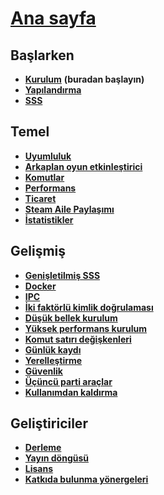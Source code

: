 # **[Ana sayfa](https://github.com/JustArchiNET/ArchiSteamFarm/wiki/Home)**

## Başlarken

* **[Kurulum](https://github.com/JustArchiNET/ArchiSteamFarm/wiki/Setting-up)** **(buradan başlayın)**
* **[Yapılandırma](https://github.com/JustArchiNET/ArchiSteamFarm/wiki/Configuration)**
* **[SSS](https://github.com/JustArchiNET/ArchiSteamFarm/wiki/FAQ)**

## Temel

* **[Uyumluluk](https://github.com/JustArchiNET/ArchiSteamFarm/wiki/Compatibility)**
* **[Arkaplan oyun etkinleştirici](https://github.com/JustArchiNET/ArchiSteamFarm/wiki/Background-games-redeemer)**
* **[Komutlar](https://github.com/JustArchiNET/ArchiSteamFarm/wiki/Commands)**
* **[Performans](https://github.com/JustArchiNET/ArchiSteamFarm/wiki/Performance)**
* **[Ticaret](https://github.com/JustArchiNET/ArchiSteamFarm/wiki/Trading)**
* **[Steam Aile Paylaşımı](https://github.com/JustArchiNET/ArchiSteamFarm/wiki/Steam-Family-Sharing)**
* **[İstatistikler](https://github.com/JustArchiNET/ArchiSteamFarm/wiki/Statistics)**

## Gelişmiş

* **[Genişletilmiş SSS](https://github.com/JustArchiNET/ArchiSteamFarm/wiki/Extended-FAQ)**
* **[Docker](https://github.com/JustArchiNET/ArchiSteamFarm/wiki/Docker)**
* **[IPC](https://github.com/JustArchiNET/ArchiSteamFarm/wiki/IPC)**
* **[İki faktörlü kimlik doğrulaması](https://github.com/JustArchiNET/ArchiSteamFarm/wiki/Two-factor-authentication)**
* **[Düşük bellek kurulum](https://github.com/JustArchiNET/ArchiSteamFarm/wiki/Low-memory-setup)**
* **[Yüksek performans kurulum](https://github.com/JustArchiNET/ArchiSteamFarm/wiki/High-performance-setup)**
* **[Komut satırı değişkenleri](https://github.com/JustArchiNET/ArchiSteamFarm/wiki/Command-line-arguments)**
* **[Günlük kaydı](https://github.com/JustArchiNET/ArchiSteamFarm/wiki/Logging)**
* **[Yerelleştirme](https://github.com/JustArchiNET/ArchiSteamFarm/wiki/Localization)**
* **[Güvenlik](https://github.com/JustArchiNET/ArchiSteamFarm/wiki/Security)**
* **[Üçüncü parti araçlar](https://github.com/JustArchiNET/ArchiSteamFarm/wiki/Third-party-tools)**
* **[Kullanımdan kaldırma](https://github.com/JustArchiNET/ArchiSteamFarm/wiki/Deprecation)**

## Geliştiriciler

* **[Derleme](https://github.com/JustArchiNET/ArchiSteamFarm/wiki/Compilation)**
* **[Yayın döngüsü](https://github.com/JustArchiNET/ArchiSteamFarm/wiki/Release-cycle)**
* **[Lisans](https://github.com/JustArchiNET/ArchiSteamFarm/wiki/License)**
* **[Katkıda bulunma yönergeleri](https://github.com/JustArchiNET/ArchiSteamFarm/blob/master/.github/CONTRIBUTING.md)**